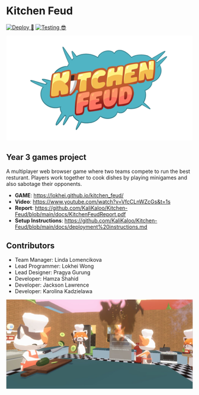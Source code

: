# Kitchen Feud

[![Deploy 🚀](https://github.com/KaliKaloo/Kitchen-Feud/actions/workflows/deploy.yml/badge.svg?branch=main&event=push)](https://github.com/KaliKaloo/Kitchen-Feud/actions/workflows/deploy.yml)
[![Testing 😎](https://github.com/KaliKaloo/Kitchen-Feud/actions/workflows/testing.yml/badge.svg?branch=dev&event=pull_request)](https://github.com/KaliKaloo/Kitchen-Feud/actions/workflows/testing.yml)

![alt text](https://github.com/KaliKaloo/Kitchen-Feud/blob/main/docs/Logo.png "Logo Title Text 1")

## Year 3 games project 
A multiplayer web browser game where two teams compete to run the best resturant. Players work together to cook dishes by playing minigames and also sabotage their opponents.
- **GAME**: https://lokhei.github.io/kitchen_feud/
- **Video**: https://www.youtube.com/watch?v=VfcCLnWZcGs&t=1s
- **Report**: https://github.com/KaliKaloo/Kitchen-Feud/blob/main/docs/KitchenFeudReport.pdf
- **Setup Instructions**: https://github.com/KaliKaloo/Kitchen-Feud/blob/main/docs/deployment%20instructions.md

## Contributors
* Team Manager: Linda Lomencikova
* Lead Programmer: Lokhei Wong
* Lead Designer: Pragya Gurung
* Developer: Hamza Shahid
* Developer: Jackson Lawrence
* Developer: Karolina Kadzielawa

![alt text](https://github.com/KaliKaloo/Kitchen-Feud/blob/main/docs/cover.jpg "Logo Title Text 1")
